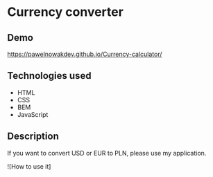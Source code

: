 # Currency converter

## Demo

https://pawelnowakdev.github.io/Currency-calculator/

## Technologies used

- HTML
- CSS
- BEM
- JavaScript

## Description

If you want to convert USD or EUR to PLN, please use my application.

![How to use it]
